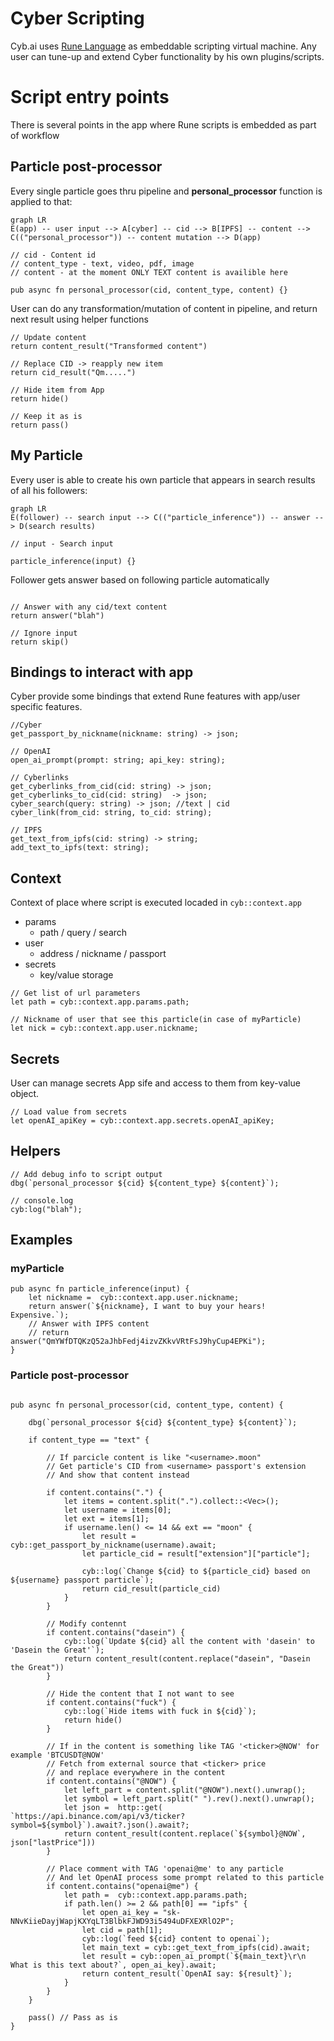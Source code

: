 # Cyber Scripting

[Rune Language]: https://rune-rs.github.io

Cyb.ai uses [Rune Language] as embeddable scripting virtual machine.
Any user can tune-up and extend Cyber functionality by his own plugins/scripts.

# Script entry points

There is several points in the app where Rune scripts is embedded as part of workflow

## Particle post-processor

Every single particle goes thru pipeline and **personal_processor** function is applied to that:

```mermaid
graph LR
E(app) -- user input --> A[cyber] -- cid --> B[IPFS] -- content --> C(("personal_processor")) -- content mutation --> D(app)
```

```
// cid - Content id
// content_type - text, video, pdf, image
// content - at the moment ONLY TEXT content is availible here

pub async fn personal_processor(cid, content_type, content) {}
```

User can do any transformation/mutation of content in pipeline, and return next result using helper functions

```
// Update content
return content_result("Transformed content")

// Replace CID -> reapply new item
return cid_result("Qm.....")

// Hide item from App
return hide()

// Keep it as is
return pass()
```

## My Particle

Every user is able to create his own particle that appears in search results of all his followers:

```mermaid
graph LR
E(follower) -- search input --> C(("particle_inference")) -- answer --> D(search results)
```

```
// input - Search input

particle_inference(input) {}
```

Follower gets answer based on following particle automatically

```

// Answer with any cid/text content
return answer("blah")

// Ignore input
return skip()
```

## Bindings to interact with app

Cyber provide some bindings that extend Rune features with app/user specific features.

```
//Cyber
get_passport_by_nickname(nickname: string) -> json;

// OpenAI
open_ai_prompt(prompt: string; api_key: string);

// Cyberlinks
get_cyberlinks_from_cid(cid: string) -> json;
get_cyberlinks_to_cid(cid: string)  -> json;
cyber_search(query: string) -> json; //text | cid
cyber_link(from_cid: string, to_cid: string);

// IPFS
get_text_from_ipfs(cid: string) -> string;
add_text_to_ipfs(text: string);
```

## Context

Context of place where script is executed locaded in `cyb::context.app`

- params
  - path / query / search
- user
  - address / nickname / passport
- secrets
  - key/value storage

```
// Get list of url parameters
let path = cyb::context.app.params.path;

// Nickname of user that see this particle(in case of myParticle)
let nick = cyb::context.app.user.nickname;
```

## Secrets

User can manage secrets App sife and access to them from key-value object.

```
// Load value from secrets
let openAI_apiKey = cyb::context.app.secrets.openAI_apiKey;
```

## Helpers

```
// Add debug info to script output
dbg(`personal_processor ${cid} ${content_type} ${content}`);

// console.log
cyb:log("blah");
```

## Examples

### myParticle

```
pub async fn particle_inference(input) {
    let nickname =  cyb::context.app.user.nickname;
    return answer(`${nickname}, I want to buy your hears! Expensive.`);
    // Answer with IPFS content
    // return answer("QmYWfDTQKzQ52aJhbFedj4izvZKkvVRtFsJ9hyCup4EPKi");
}
```

### Particle post-processor

```

pub async fn personal_processor(cid, content_type, content) {

    dbg(`personal_processor ${cid} ${content_type} ${content}`);

    if content_type == "text" {

        // If parcicle content is like "<username>.moon"
        // Get particle's CID from <username> passport's extension
        // And show that content instead

        if content.contains(".") {
            let items = content.split(".").collect::<Vec>();
            let username = items[0];
            let ext = items[1];
            if username.len() <= 14 && ext == "moon" {
                let result = cyb::get_passport_by_nickname(username).await;
                let particle_cid = result["extension"]["particle"];

                cyb::log(`Change ${cid} to ${particle_cid} based on ${username} passport particle`);
                return cid_result(particle_cid)
            }
        }

        // Modify contennt
        if content.contains("dasein") {
            cyb::log(`Update ${cid} all the content with 'dasein' to 'Dasein the Great'`);
            return content_result(content.replace("dasein", "Dasein the Great"))
        }

        // Hide the content that I not want to see
        if content.contains("fuck") {
            cyb::log(`Hide items with fuck in ${cid}`);
            return hide()
        }

        // If in the content is something like TAG '<ticker>@NOW' for example 'BTCUSDT@NOW'
        // Fetch from external source that <ticker> price
        // and replace everywhere in the content
        if content.contains("@NOW") {
            let left_part = content.split("@NOW").next().unwrap();
            let symbol = left_part.split(" ").rev().next().unwrap();
            let json =  http::get( `https://api.binance.com/api/v3/ticker?symbol=${symbol}`).await?.json().await?;
            return content_result(content.replace(`${symbol}@NOW`, json["lastPrice"]))
        }

        // Place comment with TAG 'openai@me' to any particle
        // And let OpenAI process some prompt related to this particle
        if content.contains("openai@me") {
            let path =  cyb::context.app.params.path;
            if path.len() >= 2 && path[0] == "ipfs" {
                let open_ai_key = "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";
                let cid = path[1];
                cyb::log(`feed ${cid} content to openai`);
                let main_text = cyb::get_text_from_ipfs(cid).await;
                let result = cyb::open_ai_prompt(`${main_text}\r\n What is this text about?`, open_ai_key).await;
                return content_result(`OpenAI say: ${result}`);
            }
        }
    }

    pass() // Pass as is
}
```
